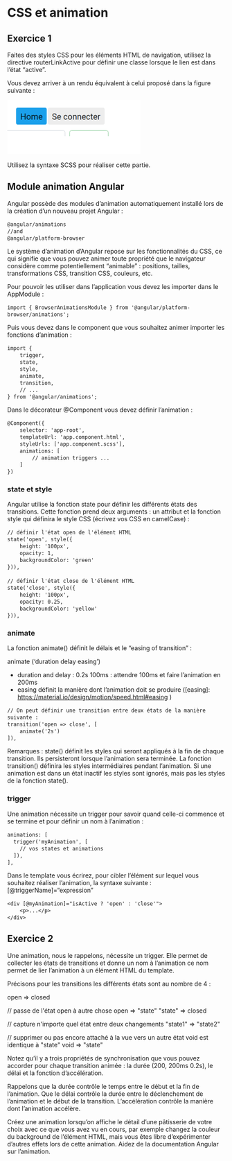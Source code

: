 # CSS et animation

## Exercice 1

Faites des styles CSS pour les éléments HTML de navigation, utilisez la directive
routerLinkActive pour définir une classe lorsque le lien est dans l’état “active”.

Vous devez arriver à un rendu équivalent à celui proposé dans la figure suivante :


![](../J1/images/css_animate_navbar.png)

Utilisez la syntaxe SCSS pour réaliser cette partie.

## Module animation Angular

Angular possède des modules d’animation automatiquement installé lors de la
création d’un nouveau projet Angular :

```angularjs
@angular/animations 
//and 
@angular/platform-browser
```

Le système d’animation d’Angular repose sur les fonctionnalités du CSS, ce
qui signifie que vous pouvez animer toute propriété que le navigateur considère
comme potentiellement “animable” : positions, tailles, transformations CSS,
transition CSS, couleurs, etc.

Pour pouvoir les utiliser dans l’application vous devez les importer dans le
AppModule :

```angularjs
import { BrowserAnimationsModule } from '@angular/platform-browser/animations';
```

Puis vous devez dans le component que vous souhaitez animer importer les
fonctions d’animation :

```angularjs
import {
    trigger,
    state,
    style,
    animate,
    transition,
    // ...
} from '@angular/animations';
```

Dans le décorateur @Component vous devez définir l’animation :

```angularjs
@Component({
    selector: 'app-root',
    templateUrl: 'app.component.html',
    styleUrls: ['app.component.scss'],
    animations: [
        // animation triggers ...
    ]
})
```

### state et style

Angular utilise la fonction state pour définir les différents états des transitions.
Cette fonction prend deux arguments : un attribut et la fonction style qui
définira le style CSS (écrivez vos CSS en camelCase) :

```angularjs
// définir l'état open de l'élément HTML
state('open', style({
    height: '100px',
    opacity: 1,
    backgroundColor: 'green'
})),
    
// définir l'état close de l'élément HTML
state('close', style({
    height: '100px',
    opacity: 0.25,
    backgroundColor: 'yellow'
})),
```

### animate

La fonction animate() définit le délais et le “easing of transition” :

animate (‘duration delay easing’)

- duration and delay : 0.2s 100ms : attendre 100ms et faire l’animation en
  200ms
- easing définit la manière dont l’animation doit se produire ([easing]:
  https://material.io/design/motion/speed.html#easing )

```angularjs
// On peut définir une transition entre deux états de la manière suivante :
transition('open => close', [
    animate('2s')
]),
```

Remarques : state() définit les styles qui seront appliqués à la fin de chaque transition. 
Ils persisteront lorsque l’animation sera terminée. 
La fonction transition() définira les styles intermédiaires pendant l’animation. Si une animation est dans
un état inactif les styles sont ignorés, mais pas les styles de la fonction state().

### trigger

Une animation nécessite un trigger pour savoir quand celle-ci commence et se
termine et pour définir un nom à l’animation :

```angularjs
animations: [
  trigger('myAnimation', [
    // vos states et animations
  ]),
],
```

Dans le template vous écrirez, pour cibler l’élément sur lequel vous souhaitez
réaliser l’animation, la syntaxe suivante : [@triggerName]=“expression”

```angular2html
<div [@myAnimation]="isActive ? 'open' : 'close'">
    <p>...</p>
</div>
```

## Exercice 2

Une animation, nous le rappelons, nécessite un trigger. Elle permet de collecter
les états de transitions et donne un nom à l’animation ce nom permet de lier
l’animation à un élément HTML du template.

Précisons pour les transitions les différents états sont au nombre de 4 :

open => closed

// passe de l'état open à autre chose
open => "state"
"state" => closed

// capture n'importe quel état entre deux changements
"state1" => "state2"

// supprimer ou pas encore attaché à la vue vers un autre état void est identique à "state"
void => "state"

Notez qu’il y a trois propriétés de synchronisation que vous pouvez accorder
pour chaque transition animée : la durée (200, 200ms 0.2s), le délai et la fonction
d’accélération.

Rappelons que la durée contrôle le temps entre le début et la fin de l’animation.
Que le délai contrôle la durée entre le déclenchement de l’animation et le début
de la transition. L’accélération contrôle la manière dont l’animation accélère.

Créez une animation lorsqu’on affiche le détail d’une pâtisserie de votre choix avec
ce que vous avez vu en cours, par exemple changez la couleur du background
de l’élément HTML, mais vous êtes libre d’expérimenter d’autres effets lors de
cette animation. Aidez de la documentation Angular sur l’animation.